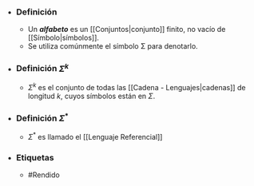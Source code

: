 - ### Definición
	- Un ***alfabeto*** es un [[Conjuntos|conjunto]] finito, no vacı́o de [[Símbolo|sı́mbolos]]. 
	- Se utiliza comúnmente el sı́mbolo Σ para denotarlo.
- ### Definición $Σ^k$
	- $Σ^k$ es el conjunto de todas las [[Cadena - Lenguajes|cadenas]] de longitud $k$, cuyos sı́mbolos están en $Σ$.
- ### Definición $Σ^*$
	- $Σ^*$ es llamado el [[Lenguaje Referencial]]
- ### Etiquetas
	- #Rendido 